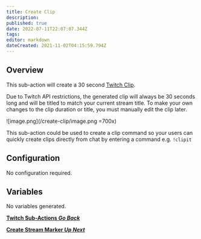 ```yaml
---
title: Create Clip
description: 
published: true
date: 2022-07-11T22:07:07.344Z
tags: 
editor: markdown
dateCreated: 2021-11-02T04:15:59.794Z
---
```


## Overview

This sub-action will create a 30 second [Twitch Clip](https://help.twitch.tv/s/article/how-to-use-clips?language=en_US).

Due to Twitch API restrictions, the generated clip will always be 30 seconds long and will be titled to match your current stream title. 
To make your own changes to the clip duration or title, you must manually edit the clip later.

![image.png](/create-clip/image.png =700x)

This sub-action could be used to create a clip command so your users can quickly create clips directly from chat by entering a command e.g. `!clipit`

## Configuration
No configuration required.

## Variables
No variables generated.


<section class="btn-grid my-5">
    
  [<i class="mdi mdi-chevron-left"></i>**Twitch Sub-Actions *Go Back***](/en/Sub-Actions/Twitch)
  
  [<i class="mdi mdi-twitch text--twitch"></i>**Create Stream Marker *Up Next***](/en/Sub-Actions/Twitch/Create-Stream-Marker)
  
</section>